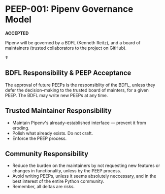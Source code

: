 # PEEP-001: Pipenv Governance Model

**ACCEPTED**

Pipenv will be governed by a BDFL (Kenneth Reitz), and a board of maintainers (trusted collaborators to the project on GitHub).

☤

## BDFL Responsibility & PEEP Acceptance

The approval of future PEEPs is the responsiblity of the BDFL, unless they defer the decision–making to the trusted board of mainters, for a given PEEP. The BDFL may write new PEEPs at any time.

## Trusted Maintainer Responsibility

-   Maintain Pipenv's already–established interface — prevent it from eroding.
-   Polish what already exists. Do not craft.
-   Enforce the PEEP process.

## Community Responsibility

-   Reduce the burden on the maintainers by not requesting new features or changes in functionality, unless by the PEEP process.
-   Avoid writing PEEPs, unless it seems absolutely neccessary, and in the best interest of the entire Python community.
-   Remember, all deltas are risks.
